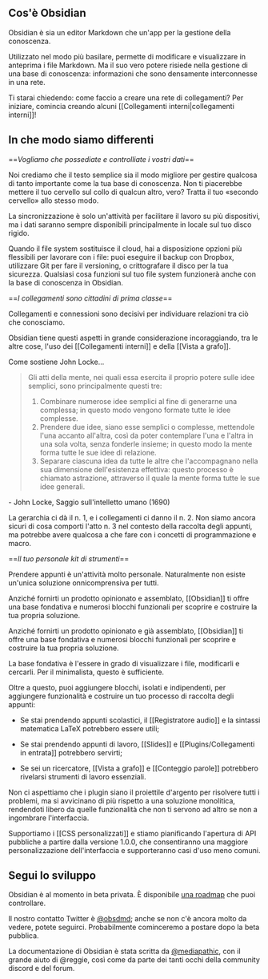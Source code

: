 ## Cos'è Obsidian

Obsidian è sia un editor Markdown che un'app per la gestione della conoscenza.

Utilizzato nel modo più basilare, permette di modificare e visualizzare in anteprima i file Markdown. Ma il suo vero potere risiede nella gestione di una base di conoscenza: informazioni che sono densamente interconnesse in una rete.

Ti starai chiedendo: come faccio a creare una rete di collegamenti? Per iniziare, comincia creando alcuni [[Collegamenti interni|collegamenti interni]]!

## In che modo siamo differenti

==*Vogliamo che possediate e controlliate i vostri dati*==

Noi crediamo che il testo semplice sia il modo migliore per gestire qualcosa di tanto importante come la tua base di conoscenza. Non ti piacerebbe mettere il tuo cervello sul collo di qualcun altro, vero? Tratta il tuo «secondo cervello» allo stesso modo.

La sincronizzazione è solo un'attività per facilitare il lavoro su più dispositivi, ma i dati saranno sempre disponibili principalmente in locale sul tuo disco rigido.

Quando il file system sostituisce il cloud, hai a disposizione opzioni più flessibili per lavorare con i file: puoi eseguire il backup con Dropbox, utilizzare Git per fare il versioning, o crittografare il disco per la tua sicurezza. Qualsiasi cosa funzioni sul tuo file system funzionerà anche con la base di conoscenza in Obsidian.

==*I collegamenti sono cittadini di prima classe*==

Collegamenti e connessioni sono decisivi per individuare relazioni tra ciò che conosciamo.

Obsidian tiene questi aspetti in grande considerazione incoraggiando, tra le altre cose, l'uso dei [[Collegamenti interni]] e della [[Vista a grafo]].

Come sostiene John Locke...

> Gli atti della mente, nei quali essa esercita il proprio potere sulle idee semplici, sono principalmente questi tre:
> 1. Combinare numerose idee semplici al fine di generarne una complessa; in questo modo vengono formate tutte le idee complesse.
> 2. Prendere due idee, siano esse semplici o complesse, mettendole l'una accanto all'altra, così da poter contemplare l'una e l'altra in una sola volta, senza fonderle insieme; in questo modo la mente forma tutte le sue idee di relazione.
> 3. Separare ciascuna idea da tutte le altre che l'accompagnano nella sua dimensione dell'esistenza effettiva: questo processo è chiamato astrazione, attraverso il quale la mente forma tutte le sue idee generali.

 \- John Locke, Saggio sull'intelletto umano (1690)
 
La gerarchia ci dà il n. 1, e i collegamenti ci danno il n. 2. Non siamo ancora sicuri di cosa comporti l'atto n. 3 nel contesto della raccolta degli appunti, ma potrebbe avere qualcosa a che fare con i concetti di programmazione e macro.

==*Il tuo personale kit di strumenti*==

Prendere appunti è un'attività molto personale. Naturalmente non esiste un'unica soluzione onnicomprensiva per tutti.

Anziché fornirti un prodotto opinionato e assemblato, [[Obsidian]] ti offre una base fondativa e numerosi blocchi funzionali per scoprire e costruire la tua propria soluzione.

Anziché fornirti un prodotto opinionato e già assemblato, [[Obsidian]] ti offre una base fondativa e numerosi blocchi funzionali per scoprire e costruire la tua propria soluzione.

La base fondativa è l'essere in grado di visualizzare i file, modificarli e cercarli. Per il minimalista, questo è sufficiente.

Oltre a questo, puoi aggiungere blocchi, isolati e indipendenti, per aggiungere funzionalità e costruire un tuo processo di raccolta degli appunti:

- Se stai prendendo appunti scolastici, il [[Registratore audio]] e la sintassi matematica LaTeX potrebbero essere utili;

- Se stai prendendo appunti di lavoro, [[Slides]] e [[Plugins/Collegamenti in entrata]] potrebbero servirti;

- Se sei un ricercatore, [[Vista a grafo]] e [[Conteggio parole]] potrebbero rivelarsi strumenti di lavoro essenziali.

Non ci aspettiamo che i plugin siano il proiettile d'argento per risolvere tutti i problemi, ma si avvicinano di più rispetto a una soluzione monolitica, rendendoti libero da quelle funzionalità che non ti servono ad altro se non a ingombrare l'interfaccia.

Supportiamo i [[CSS personalizzati]] e stiamo pianificando l'apertura di API pubbliche a partire dalla versione 1.0.0, che consentiranno una maggiore personalizzazione dell'interfaccia e supporteranno casi d'uso meno comuni.

## Segui lo sviluppo

Obsidian è al momento in beta privata. È disponibile [una roadmap](https://trello.com/b/Psqfqp7I/obsidian-roadmap) che puoi controllare.

Il nostro contatto Twitter è [@obsdmd](https://twitter.com/obsdmd); anche se non c'è ancora molto da vedere, potete seguirci. Probabilmente cominceremo a postare dopo la beta pubblica.

La documentazione di Obsidian è stata scritta da [@mediapathic](http://mediapathic.net), con il grande aiuto di @reggie, così come da parte dei tanti occhi della community discord e del forum.